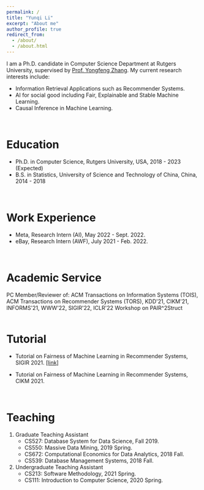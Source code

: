 ```yaml
---
permalink: /
title: "Yunqi Li"
excerpt: "About me"
author_profile: true
redirect_from: 
  - /about/
  - /about.html
---
```

I am a Ph.D. candidate in Computer Science Department at Rutgers University, supervised by [Prof. Yongfeng Zhang](http://yongfeng.me). My current research interests include:
- Information Retrieval Applications such as Recommender Systems.
- AI for social good including Fair, Explainable and Stable Machine Learning.
- Causal Inference in Machine Learning.      
<br/>
       
Education
======
- Ph.D. in Computer Science, Rutgers University, USA, 2018 - 2023 (Expected)
- B.S. in Statistics, University of Science and Technology of China, China, 2014 - 2018      
<br/>  

Work Experience
======
- Meta, Research Intern (AI), May 2022 - Sept. 2022.
- eBay, Research Intern (AWF), July 2021 - Feb. 2022.      
<br/>  

Academic Service
======
PC Member/Reviewer of:
ACM Transactions on Information Systems (TOIS), ACM Transactions on Recommender Systems (TORS), KDD'21, CIKM'21, INFORMS'21, WWW'22, SIGIR'22, ICLR'22 Workshop on PAIR^2Struct     
<br/>  

Tutorial
======
- Tutorial on Fairness of Machine Learning in Recommender Systems, SIGIR 2021. [[link]](https://fairness-tutorial.github.io/)     

- Tutorial on Fairness of Machine Learning in Recommender Systems, CIKM 2021.      
<br/>  

<!---
Publication
======
- **Yunqi Li**, Hanxiong Chen, Zuohui Fu, Yingqiang Ge, Yongfeng Zhang. "User-oriented Fairness in Recommendation." In *Proceedings of the WebConference (WWW)*, 2021.
- Hanxiong Chen, Shaoyun Shi, **Yunqi Li**, Yongfeng Zhang. "Neural Collaborative Reasoning." In *Proceedings of the Web Conference (WWW)*, 2021.
- Yingqiang Ge, Shuchang Liu, Ruoyuan Gao, Yikun Xian, **Yunqi Li**, Xiangyu Zhao et al. "Towards Long-term Fairness in Recommendation." In *Proceedings of the 14th ACM International Conference on Web Search and Data Mining (WSDM)*, 2021.
- **Yunqi Li**, Shuyuan Xu, Bo Liu, Zuohui Fu, Shuchang Liu, Xu Chen, Yongfeng Zhang. "Discrete Knowledge Graph Embedding Based on Discrete Optimization." In *Proceedings of the AAAI-20 Workshop on Knowledge Discovery from Unstructured Data in Financial Services.*        
<br/>
--->

Teaching
======
1. Graduate Teaching Assistant
    - CS527: Database System for Data Science, Fall 2019.
    - CS550: Massive Data Mining, 2019 Spring.
    - CS672: Computational Economics for Data Analytics, 2018 Fall.
    - CS539: Database Management Systems, 2018 Fall.
2. Undergraduate Teaching Assistant
    - CS213: Software Methodology, 2021 Spring.
    - CS111: Introduction to Computer Science, 2020 Spring.


